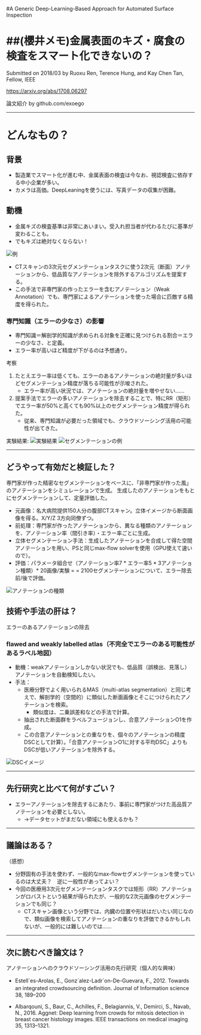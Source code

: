 #A Generic Deep-Learning-Based Approach
for Automated Surface Inspection

##(櫻井メモ)金属表面のキズ・腐食の検査をスマート化できないの？
===

Submitted on 2018/03
by Ruoxu Ren, Terence Hung, and Kay Chen Tan, Fellow, IEEE


https://arxiv.org/abs/1708.06297

論文紹介 by github.com/exoego

---

# どんなもの？

## 背景

* 製造業でスマート化が進む中、金属表面の検査は今なお、視認検査に依存する中小企業が多い。
* カメラは高価。DeepLeaningを使うには、写真データの収集が困難。


## 動機
* 金属キズの検査基準は非常にあいまい。受入れ担当者が代わるたびに基準が変わることも。
* でもキズは絶対なくならない！

![例](https://preview.ibb.co/nNyNYn/scratch01.jpg)


* CTスキャンの3次元セグメンテーションタスクに使う2次元（断面）アノテーションから、低品質なアノテーションを除外するアルゴリズムを提案する。
* この手法で非専門家の作ったエラーを含むアノテーション（Weak Annotation）でも、専門家によるアノテーションを使った場合に匹敵する精度を得られた。

### 専門知識（エラーの少なさ）の影響

* 専門知識＝解剖学的知識が求められる対象を正確に見つけられる割合＝エラーの少なさ、と定義。
* エラー率が高いほど精度が下がるのは予想通り。

考察
1. たとえエラー率は低くても、エラーのあるアノテーションの絶対量が多いほどセグメンテーション精度が落ちる可能性が示唆された。
	* エラー率が高い状況では、アノテーションの絶対量を増やせない……
2. 提案手法でエラーの多いアノテーションを除去することで、特にRR（矩形）でエラー率が50%と高くても90%以上のセグメンテーション精度が得られた。
	* 従来、専門知識が必要だった領域でも、クラウドソーシング活用の可能性が出てきた。


実験結果:
![実験結果](https://image.ibb.co/ekw6xH/2018_04_12_180310.jpg)
![セグメンテーションの例](https://image.ibb.co/mdWvrc/2018_04_12_175724.jpg)


---

## どうやって有効だと検証した？

専門家が作った精密なセグメンテーションをベースに、「非専門家が作った風」のアノテーションをシミュレーションで生成。
生成したのアノテーションをもとにセグメンテーションして、定量評価した。

* 元画像：名大病院提供150人分の腹部CTスキャン。立体イメージから断面画像を得る。X/Y/Z 3方向同僚ずつ。
* 前処理：専門家が作ったアノテーションから、異なる種類のアノテーションを、アノテーション率（間引き率）・エラー率ごとに生成。	
* 立体セグメンテーション手法：生成したアノテーションを合成して得た空間アノテーションを用い、PSと同じmax-flow solverを使用（GPU使えて速いので）。
* 評価：パラメータ組合せ（アノテーション率7 * エラー率5 * 3アノテーション種類）* 20画像/実験 = = 2100セグメンテーションについて、エラー除去前/後で評価。

![アノテーションの種類](https://image.ibb.co/i3Mjjx/2018_04_12_175818.jpg)

## 技術や手法の肝は？

エラーのあるアノテーションの除去

### flawed and weakly labelled atlas（不完全でエラーのある可能性があるラベル地図）

* 動機：weakアノテーションしかない状況でも、低品質（誤検出、見落し）アノテーションを自動検知したい。
* 手法：
	* 医療分野でよく用いられるMAS（multi-atlas segmentation）と同じ考えで、解剖学的（空間的）に類似した断面画像とそこにつけられたアノテーションを検索。
		* 類似度は、二乗誤差和などの手法で計算。
	* 抽出された断面群をラベルフュージョンし、合意アノテーションO1を作成。
	* この合意アノテーションとの重なりを、個々のアノテーションの精度DSCとして計算）。「合意アノテーションO1に対する平均DSC」よりもDSCが低いアノテーションを除外する。

![DSCイメージ](https://image.ibb.co/knp4jx/2018_04_12_180321.jpg)

---

## 先行研究と比べて何がすごい？

* エラーアノテーションを除去するにあたり、事前に専門家がつけた高品質アノテーションを必要としない。
	* →データセットがまだない領域にも使えるかも？

---

## 議論はある？

（感想）
* 分野固有の手法を使わず、一般的なmax-flowセグメンテーションを使っているのは大丈夫？　逆に一般性があってよい？
* 今回の医療用3次元セグメンテーションタスクでは矩形（RR）アノテーションがロバストという結果が得られたが、一般的な2次元画像のセグメンテーションでも同じ？
    * CTスキャン画像という分野では、内臓の位置や形状はだいたい同じなので、類似画像を検索してアノテーションの重なりを評価できるかもしれないが、一般的には難しいのでは……


---

## 次に読むべき論文は？

アノテーションへのクラウドソーシング活用の先行研究（個人的な興味）

+ Estell´es-Arolas, E., Gonz´alez-Ladr´on-De-Guevara, F., 2012. Towards　an integrated crowdsourcing definition. Journal of Information science　38, 189–200
* Albarqouni, S., Baur, C., Achilles, F., Belagiannis, V., Demirci, S., Navab, N., 2016. Aggnet: Deep learning from crowds for mitosis detection in breast cancer histology images. IEEE transactions on medical imaging 35, 1313–1321.


